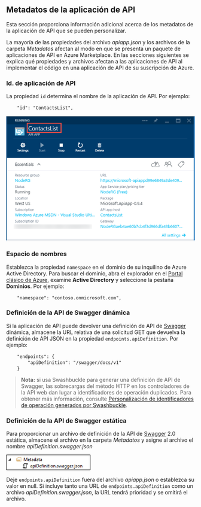 ## Metadatos de la aplicación de API

Esta sección proporciona información adicional acerca de los metadatos de la aplicación de API que se pueden personalizar.

La mayoría de las propiedades del archivo *apiapp.json* y los archivos de la carpeta *Metadatos* afectan al modo en que se presenta un paquete de aplicaciones de API en Azure Marketplace. En las secciones siguientes se explica qué propiedades y archivos afectan a las aplicaciones de API al implementar el código en una aplicación de API de su suscripción de Azure.

### Id. de aplicación de API 

La propiedad `id` determina el nombre de la aplicación de API. Por ejemplo:

		"id": "ContactsList",

![](./media/app-service-api-direct-deploy-metadata/apiappname.png)

### Espacio de nombres

Establezca la propiedad `namespace` en el dominio de su inquilino de Azure Active Directory. Para buscar el dominio, abra el explorador en el [Portal clásico de Azure](https://manage.windowsazure.com/), examine **Active Directory** y seleccione la pestaña **Dominios**. Por ejemplo:

		"namespace": "contoso.onmicrosoft.com",

### Definición de la API de Swagger dinámica

Si la aplicación de API puede devolver una definición de API de [Swagger](http://swagger.io/) dinámica, almacene la URL relativa de una solicitud GET que devuelva la definición de API JSON en la propiedad `endpoints.apiDefinition`. Por ejemplo:

		"endpoints": {
		    "apiDefinition": "/swagger/docs/v1"
		}

> **Nota:** si usa Swashbuckle para generar una definición de API de Swagger, las sobrecargas del método HTTP en los controladores de la API web dan lugar a identificadores de operación duplicados. Para obtener más información, consulte [Personalización de identificadores de operación generados por Swashbuckle](../article/app-service-api/app-service-api-dotnet-swashbuckle-customize.md).
  
### Definición de la API de Swagger estática

Para proporcionar un archivo de definición de la API de [Swagger](http://swagger.io/) 2.0 estática, almacene el archivo en la carpeta *Metadatos* y asigne al archivo el nombre *apiDefinition.swagger.json*

![](./media/app-service-api-direct-deploy-metadata/apidefinmetadata.png)

Deje `endpoints.apiDefinition` fuera del archivo *apiapp.json* o establezca su valor en null. Si incluye tanto una URL de `endpoints.apiDefinition` como un archivo *apiDefinition.swagger.json*, la URL tendrá prioridad y se omitirá el archivo.

<!---HONumber=58_postMigration-->